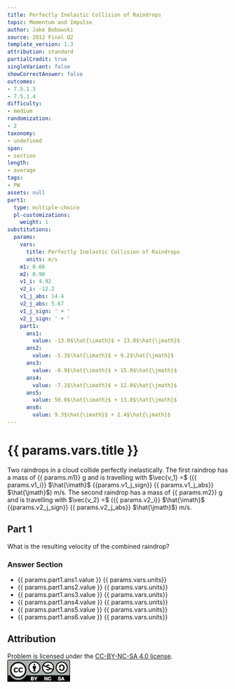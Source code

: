 ```yaml
---
title: Perfectly Inelastic Collision of Raindrops
topic: Momentum and Impulse
author: Jake Bobowski
source: 2012 Final Q2
template_version: 1.3
attribution: standard
partialCredit: true
singleVariant: false
showCorrectAnswer: false
outcomes:
- 7.5.1.3
- 7.5.1.4
difficulty:
- medium
randomization:
- 2
taxonomy:
- undefined
span:
- section
length:
- average
tags:
- PW
assets: null
part1:
  type: multiple-choice
  pl-customizations:
    weight: 1
substitutions:
  params:
    vars:
      title: Perfectly Inelastic Collision of Raindrops
      units: m/s
    m1: 0.66
    m2: 0.98
    v1_i: 4.92
    v2_i: -12.2
    v1_j_abs: 14.4
    v2_j_abs: 5.67
    v1_j_sign: ' + '
    v2_j_sign: ' + '
    part1:
      ans1:
        value: -13.0$\hat{\imath}$ + 23.0$\hat{\jmath}$
      ans2:
        value: -5.3$\hat{\imath}$ + 9.2$\hat{\jmath}$
      ans3:
        value: -8.9$\hat{\imath}$ + 15.0$\hat{\jmath}$
      ans4:
        value: -7.1$\hat{\imath}$ + 12.0$\hat{\jmath}$
      ans5:
        value: 50.0$\hat{\imath}$ + 13.0$\hat{\jmath}$
      ans6:
        value: 9.3$\hat{\imath}$ + 2.4$\hat{\jmath}$
---
```

# {{ params.vars.title }}
Two raindrops in a cloud collide perfectly inelastically. The first raindrop has a mass of {{ params.m1}} g and is travelling with $\vec{v_1} =$ ({{ params.v1_i}} $\hat{\imath}$ {{params.v1_j_sign}} {{ params.v1_j_abs}} $\hat{\jmath}$) m/s.
The second raindrop has a mass of {{ params.m2}} g and is travelling with $\vec{v_2} =$ ({{ params.v2_i}} $\hat{\imath}$ {{params.v2_j_sign}} {{ params.v2_j_abs}} $\hat{\jmath}$) m/s.

## Part 1

What is the resulting velocity of the combined raindrop?

### Answer Section

- {{ params.part1.ans1.value }} {{ params.vars.units}}
- {{ params.part1.ans2.value }} {{ params.vars.units}}
- {{ params.part1.ans3.value }} {{ params.vars.units}}
- {{ params.part1.ans4.value }} {{ params.vars.units}}
- {{ params.part1.ans5.value }} {{ params.vars.units}}
- {{ params.part1.ans6.value }} {{ params.vars.units}}

## Attribution

Problem is licensed under the [CC-BY-NC-SA 4.0 license](https://creativecommons.org/licenses/by-nc-sa/4.0/).<br> ![The Creative Commons 4.0 license requiring attribution-BY, non-commercial-NC, and share-alike-SA license.](https://raw.githubusercontent.com/firasm/bits/master/by-nc-sa.png)